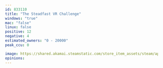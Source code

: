 ```yaml
---
id: 833110
title: "The Steadfast VR Challenge"
windows: "true"
mac: "false"
linux: false
positive: 12
negative: 4
estimated_owners: "0 - 20000"
peak_ccu: 0

image: https://shared.akamai.steamstatic.com/store_item_assets/steam/apps/833110/header.jpg?t=1648830084
opinions:
---
```


